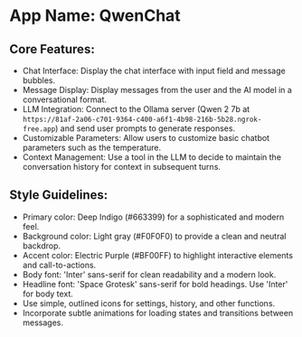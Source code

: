# **App Name**: QwenChat

## Core Features:

- Chat Interface: Display the chat interface with input field and message bubbles.
- Message Display: Display messages from the user and the AI model in a conversational format.
- LLM Integration: Connect to the Ollama server (Qwen 2 7b at `https://81af-2a06-c701-9364-c400-a6f1-4b98-216b-5b28.ngrok-free.app`) and send user prompts to generate responses.
- Customizable Parameters: Allow users to customize basic chatbot parameters such as the temperature.
- Context Management: Use a tool in the LLM to decide to maintain the conversation history for context in subsequent turns.

## Style Guidelines:

- Primary color: Deep Indigo (#663399) for a sophisticated and modern feel.
- Background color: Light gray (#F0F0F0) to provide a clean and neutral backdrop.
- Accent color: Electric Purple (#BF00FF) to highlight interactive elements and call-to-actions.
- Body font: 'Inter' sans-serif for clean readability and a modern look.
- Headline font: 'Space Grotesk' sans-serif for bold headings. Use 'Inter' for body text.
- Use simple, outlined icons for settings, history, and other functions.
- Incorporate subtle animations for loading states and transitions between messages.